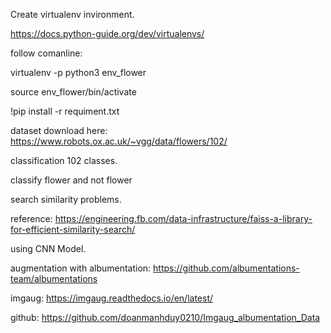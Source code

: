 Create virtualenv invironment. 

https://docs.python-guide.org/dev/virtualenvs/

follow comanline: 

virtualenv -p python3 env_flower

source env_flower/bin/activate

!pip install -r requiment.txt

dataset download here: https://www.robots.ox.ac.uk/~vgg/data/flowers/102/

classification 102 classes. 

classify flower and not flower

search similarity problems. 

reference: https://engineering.fb.com/data-infrastructure/faiss-a-library-for-efficient-similarity-search/


using CNN Model. 

augmentation with albumentation: https://github.com/albumentations-team/albumentations

imgaug: https://imgaug.readthedocs.io/en/latest/ 

github: https://github.com/doanmanhduy0210/Imgaug_albumentation_Data




